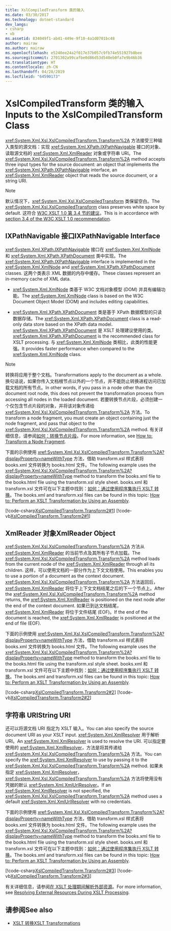 ```yaml
---
title: XslCompiledTransform 类的输入
ms.date: 03/30/2017
ms.technology: dotnet-standard
dev_langs:
- csharp
- vb
ms.assetid: 834049f1-ab41-449e-9f10-4a1d0701bc48
author: mairaw
ms.author: mairaw
ms.openlocfilehash: e5240ee24a2f017e37b057c9fb74e551927b8bee
ms.sourcegitcommit: 2701302a99cafbe0d86d53d540eb0fa7e9b46b36
ms.translationtype: HT
ms.contentlocale: zh-CN
ms.lasthandoff: 04/28/2019
ms.locfileid: "64590173"
---
```

# <a name="inputs-to-the-xslcompiledtransform-class"></a><span data-ttu-id="8efb7-102">XslCompiledTransform 类的输入</span><span class="sxs-lookup"><span data-stu-id="8efb7-102">Inputs to the XslCompiledTransform Class</span></span>
<span data-ttu-id="8efb7-103"><xref:System.Xml.Xsl.XslCompiledTransform.Transform%2A> 方法接受三种输入类型的源文档：实现 <xref:System.Xml.XPath.IXPathNavigable> 接口的对象、读取源文档的 <xref:System.Xml.XmlReader> 对象或字符串 URI。</span><span class="sxs-lookup"><span data-stu-id="8efb7-103">The <xref:System.Xml.Xsl.XslCompiledTransform.Transform%2A> method accepts three input types for the source document: an object that implements the <xref:System.Xml.XPath.IXPathNavigable> interface, an <xref:System.Xml.XmlReader> object that reads the source document, or a string URI.</span></span>  
  
> [!NOTE]
>  <span data-ttu-id="8efb7-104">默认情况下，<xref:System.Xml.Xsl.XslCompiledTransform> 类保留空白。</span><span class="sxs-lookup"><span data-stu-id="8efb7-104">The <xref:System.Xml.Xsl.XslCompiledTransform> class preserves white space by default.</span></span> <span data-ttu-id="8efb7-105">这符合 [W3C XSLT 1.0 第 3.4 节的建议](https://www.w3.org/TR/xslt.html#strip)。</span><span class="sxs-lookup"><span data-stu-id="8efb7-105">This is in accordance with [section 3.4 of the W3C XSLT 1.0 recommendation](https://www.w3.org/TR/xslt.html#strip).</span></span>  
  
## <a name="ixpathnavigable-interface"></a><span data-ttu-id="8efb7-106">IXPathNavigable 接口</span><span class="sxs-lookup"><span data-stu-id="8efb7-106">IXPathNavigable Interface</span></span>  
 <span data-ttu-id="8efb7-107"><xref:System.Xml.XPath.IXPathNavigable> 接口在 <xref:System.Xml.XmlNode> 和 <xref:System.Xml.XPath.XPathDocument> 类中实现。</span><span class="sxs-lookup"><span data-stu-id="8efb7-107">The <xref:System.Xml.XPath.IXPathNavigable> interface is implemented in the <xref:System.Xml.XmlNode> and <xref:System.Xml.XPath.XPathDocument> classes.</span></span> <span data-ttu-id="8efb7-108">这两个类表示 XML 数据的内存中缓存。</span><span class="sxs-lookup"><span data-stu-id="8efb7-108">These classes represent an in-memory cache of XML data.</span></span>  
  
- <span data-ttu-id="8efb7-109"><xref:System.Xml.XmlNode> 类基于 W3C 文档对象模型 (DOM) 并具有编辑功能。</span><span class="sxs-lookup"><span data-stu-id="8efb7-109">The <xref:System.Xml.XmlNode> class is based on the W3C Document Object Model (DOM) and includes editing capabilities.</span></span>  
  
- <span data-ttu-id="8efb7-110"><xref:System.Xml.XPath.XPathDocument> 类是基于 XPath 数据模型的只读数据存储。</span><span class="sxs-lookup"><span data-stu-id="8efb7-110">The <xref:System.Xml.XPath.XPathDocument> class is a read-only data store based on the XPath data model.</span></span> <span data-ttu-id="8efb7-111"><xref:System.Xml.XPath.XPathDocument> 是 XSLT 处理建议使用的类。</span><span class="sxs-lookup"><span data-stu-id="8efb7-111"><xref:System.Xml.XPath.XPathDocument> is the recommended class for XSLT processing.</span></span> <span data-ttu-id="8efb7-112">与 <xref:System.Xml.XmlNode> 类相比，此类的性能更强。</span><span class="sxs-lookup"><span data-stu-id="8efb7-112">It provides faster performance when compared to the <xref:System.Xml.XmlNode> class.</span></span>  
  
> [!NOTE]
>  <span data-ttu-id="8efb7-113">转换将应用于整个文档。</span><span class="sxs-lookup"><span data-stu-id="8efb7-113">Transformations apply to the document as a whole.</span></span> <span data-ttu-id="8efb7-114">换句话说，如果你传入文档根节点以外的一个节点，并不能防止转换进程访问已加载文档的所有节点。</span><span class="sxs-lookup"><span data-stu-id="8efb7-114">In other words, if you pass in a node other than the document root node, this does not prevent the transformation process from accessing all nodes in the loaded document.</span></span> <span data-ttu-id="8efb7-115">若要转换节点片段，必须创建一个仅包含节点片段的对象，并将该对象传递给 <xref:System.Xml.Xsl.XslCompiledTransform.Transform%2A> 方法。</span><span class="sxs-lookup"><span data-stu-id="8efb7-115">To transform a node fragment, you must create an object containing just the node fragment, and pass that object to the <xref:System.Xml.Xsl.XslCompiledTransform.Transform%2A> method.</span></span> <span data-ttu-id="8efb7-116">有关详细信息，请参阅[如何：转换节点片段](../../../../docs/standard/data/xml/how-to-transform-a-node-fragment.md)。</span><span class="sxs-lookup"><span data-stu-id="8efb7-116">For more information, see [How to: Transform a Node Fragment](../../../../docs/standard/data/xml/how-to-transform-a-node-fragment.md).</span></span>  
  
 <span data-ttu-id="8efb7-117">下面的示例使用 <xref:System.Xml.Xsl.XslCompiledTransform.Transform%2A?displayProperty=nameWithType> 方法，借助 transform.xsl 样式表将 books.xml 文件转换为 books.html 文件。</span><span class="sxs-lookup"><span data-stu-id="8efb7-117">The following example uses the <xref:System.Xml.Xsl.XslCompiledTransform.Transform%2A?displayProperty=nameWithType> method to transform the books.xml file to the books.html file using the transform.xsl style sheet.</span></span> <span data-ttu-id="8efb7-118">books.xml 和 transform.xsl 文件可在以下主题中找到：[如何：通过使用程序集执行 XSLT 转换](../../../../docs/standard/data/xml/how-to-perform-an-xslt-transformation-by-using-an-assembly.md)。</span><span class="sxs-lookup"><span data-stu-id="8efb7-118">The books.xml and transform.xsl files can be found in this topic: [How to: Perform an XSLT Transformation by Using an Assembly](../../../../docs/standard/data/xml/how-to-perform-an-xslt-transformation-by-using-an-assembly.md).</span></span>  
  
 [!code-csharp[XslCompiledTransform.Transform2#1](../../../../samples/snippets/csharp/VS_Snippets_Data/XslCompiledTransform.Transform2/CS/Program.cs#1)]
 [!code-vb[XslCompiledTransform.Transform2#1](../../../../samples/snippets/visualbasic/VS_Snippets_Data/XslCompiledTransform.Transform2/VB/Module1.vb#1)]  
  
## <a name="xmlreader-object"></a><span data-ttu-id="8efb7-119">XmlReader 对象</span><span class="sxs-lookup"><span data-stu-id="8efb7-119">XmlReader Object</span></span>  
 <span data-ttu-id="8efb7-120"><xref:System.Xml.Xsl.XslCompiledTransform.Transform%2A> 方法从 <xref:System.Xml.XmlReader> 的当前节点及其所有子节点加载。</span><span class="sxs-lookup"><span data-stu-id="8efb7-120">The <xref:System.Xml.Xsl.XslCompiledTransform.Transform%2A> method loads from the current node of the <xref:System.Xml.XmlReader> through all its children.</span></span> <span data-ttu-id="8efb7-121">这样，可以使用文档的一部分作为上下文文档使用。</span><span class="sxs-lookup"><span data-stu-id="8efb7-121">This enables you to use a portion of a document as the context document.</span></span> <span data-ttu-id="8efb7-122"><xref:System.Xml.Xsl.XslCompiledTransform.Transform%2A> 方法返回后，<xref:System.Xml.XmlReader> 将位于上下文文档结尾之后的下一个节点上。</span><span class="sxs-lookup"><span data-stu-id="8efb7-122">After the <xref:System.Xml.Xsl.XslCompiledTransform.Transform%2A> method returns, the <xref:System.Xml.XmlReader> is positioned on the next node after the end of the context document.</span></span> <span data-ttu-id="8efb7-123">如果已到达文档结尾，<xref:System.Xml.XmlReader> 将位于文件结尾 (EOF)。</span><span class="sxs-lookup"><span data-stu-id="8efb7-123">If the end of the document is reached, the <xref:System.Xml.XmlReader> is positioned at the end of file (EOF).</span></span>  
  
 <span data-ttu-id="8efb7-124">下面的示例使用 <xref:System.Xml.Xsl.XslCompiledTransform.Transform%2A?displayProperty=nameWithType> 方法，借助 transform.xsl 样式表将 books.xml 文件转换为 books.html 文件。</span><span class="sxs-lookup"><span data-stu-id="8efb7-124">The following example uses the <xref:System.Xml.Xsl.XslCompiledTransform.Transform%2A?displayProperty=nameWithType> method to transform the books.xml file to the books.html file using the transform.xsl style sheet.</span></span> <span data-ttu-id="8efb7-125">books.xml 和 transform.xsl 文件可在以下主题中找到：[如何：通过使用程序集执行 XSLT 转换](../../../../docs/standard/data/xml/how-to-perform-an-xslt-transformation-by-using-an-assembly.md)。</span><span class="sxs-lookup"><span data-stu-id="8efb7-125">The books.xml and transform.xsl files can be found in this topic: [How to: Perform an XSLT Transformation by Using an Assembly](../../../../docs/standard/data/xml/how-to-perform-an-xslt-transformation-by-using-an-assembly.md).</span></span>  
  
 [!code-csharp[XslCompiledTransform.Transform2#2](../../../../samples/snippets/csharp/VS_Snippets_Data/XslCompiledTransform.Transform2/CS/Program.cs#2)]
 [!code-vb[XslCompiledTransform.Transform2#2](../../../../samples/snippets/visualbasic/VS_Snippets_Data/XslCompiledTransform.Transform2/VB/Module1.vb#2)]  
  
## <a name="string-uri"></a><span data-ttu-id="8efb7-126">字符串 URI</span><span class="sxs-lookup"><span data-stu-id="8efb7-126">String URI</span></span>  
 <span data-ttu-id="8efb7-127">还可以将源文档 URI 指定为 XSLT 输入。</span><span class="sxs-lookup"><span data-stu-id="8efb7-127">You can also specify the source document URI as your XSLT input.</span></span> <span data-ttu-id="8efb7-128"><xref:System.Xml.XmlResolver> 用于解析 URI。</span><span class="sxs-lookup"><span data-stu-id="8efb7-128">An <xref:System.Xml.XmlResolver> is used to resolve the URI.</span></span> <span data-ttu-id="8efb7-129">可以指定要使用的 <xref:System.Xml.XmlResolver>，方法是将其传递给 <xref:System.Xml.Xsl.XslCompiledTransform.Transform%2A> 方法。</span><span class="sxs-lookup"><span data-stu-id="8efb7-129">You can specify the <xref:System.Xml.XmlResolver> to use by passing it to the <xref:System.Xml.Xsl.XslCompiledTransform.Transform%2A> method.</span></span> <span data-ttu-id="8efb7-130">如果未指定 <xref:System.Xml.XmlResolver>，<xref:System.Xml.Xsl.XslCompiledTransform.Transform%2A> 方法将使用没有凭据的默认 <xref:System.Xml.XmlUrlResolver>。</span><span class="sxs-lookup"><span data-stu-id="8efb7-130">If an <xref:System.Xml.XmlResolver> is not specified, the <xref:System.Xml.Xsl.XslCompiledTransform.Transform%2A> method uses a default <xref:System.Xml.XmlUrlResolver> with no credentials.</span></span>  
  
 <span data-ttu-id="8efb7-131">下面的示例使用 <xref:System.Xml.Xsl.XslCompiledTransform.Transform%2A?displayProperty=nameWithType> 方法，借助 transform.xsl 样式表将 books.xml 文件转换为 books.html 文件。</span><span class="sxs-lookup"><span data-stu-id="8efb7-131">The following example uses the <xref:System.Xml.Xsl.XslCompiledTransform.Transform%2A?displayProperty=nameWithType> method to transform the books.xml file to the books.html file using the transform.xsl style sheet.</span></span> <span data-ttu-id="8efb7-132">books.xml 和 transform.xsl 文件可在以下主题中找到：[如何：通过使用程序集执行 XSLT 转换](../../../../docs/standard/data/xml/how-to-perform-an-xslt-transformation-by-using-an-assembly.md)。</span><span class="sxs-lookup"><span data-stu-id="8efb7-132">The books.xml and transform.xsl files can be found in this topic: [How to: Perform an XSLT Transformation by Using an Assembly](../../../../docs/standard/data/xml/how-to-perform-an-xslt-transformation-by-using-an-assembly.md).</span></span>  
  
 [!code-csharp[XslCompiledTransform.Transform2#3](../../../../samples/snippets/csharp/VS_Snippets_Data/XslCompiledTransform.Transform2/CS/Program.cs#3)]
 [!code-vb[XslCompiledTransform.Transform2#3](../../../../samples/snippets/visualbasic/VS_Snippets_Data/XslCompiledTransform.Transform2/VB/Module1.vb#3)]  
  
 <span data-ttu-id="8efb7-133">有关详细信息，请参阅[在 XSLT 处理期间解析外部资源](../../../../docs/standard/data/xml/resolving-external-resources-during-xslt-processing.md)。</span><span class="sxs-lookup"><span data-stu-id="8efb7-133">For more information, see [Resolving External Resources During XSLT Processing](../../../../docs/standard/data/xml/resolving-external-resources-during-xslt-processing.md).</span></span>  
  
## <a name="see-also"></a><span data-ttu-id="8efb7-134">请参阅</span><span class="sxs-lookup"><span data-stu-id="8efb7-134">See also</span></span>

- [<span data-ttu-id="8efb7-135">XSLT 转换</span><span class="sxs-lookup"><span data-stu-id="8efb7-135">XSLT Transformations</span></span>](../../../../docs/standard/data/xml/xslt-transformations.md)
